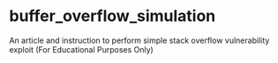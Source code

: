 # buffer_overflow_simulation
An article and instruction to perform simple stack overflow vulnerability exploit (For Educational Purposes Only)
